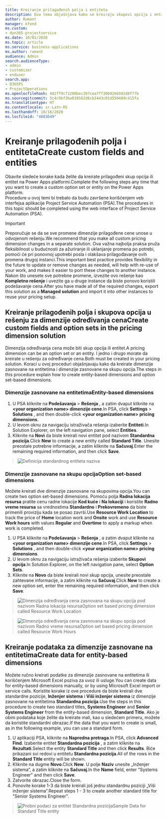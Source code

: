 ```yaml
---
title: Kreiranje prilagođenih polja i entiteta
description: Ova tema objašnjava kako se kreiraju skupovi opcija i entiteti u rešenju platforme Power Apps.
author: Rumant
manager: kfend
ms.custom:
- dyn365-projectservice
ms.date: 10/01/2020
ms.topic: article
ms.service: business-applications
ms.author: rumant
audience: Admin
search.audienceType:
- admin
- customizer
- enduser
search.app:
- D365PS
- ProjectOperations
ms.openlocfilehash: 442ff9cf2206bec307cea7ff30b9266502d8f77b
ms.sourcegitcommit: 5c4c9bf3ba018562d6cb3443c01d550489c415fa
ms.translationtype: HT
ms.contentlocale: sr-Latn-RS
ms.lasthandoff: 10/16/2020
ms.locfileid: "4083649"
---
```

# <a name="create-custom-fields-and-entities"></a><span data-ttu-id="a331f-103">Kreiranje prilagođenih polja i entiteta</span><span class="sxs-lookup"><span data-stu-id="a331f-103">Create custom fields and entities</span></span> 

<span data-ttu-id="a331f-104">Obavite sledeće korake kada želite da kreirate prilagođeni skup opcija ili entitet na Power Apps platformi.</span><span class="sxs-lookup"><span data-stu-id="a331f-104">Complete the following steps any time that you want to create a custom option set or entity on the Power Apps platform.</span></span>  
<span data-ttu-id="a331f-105">Procedure u ovoj temi bi trebalo da budu završene korišćenjem veb interfejsa aplikacije Project Service Automation (PSA).</span><span class="sxs-lookup"><span data-stu-id="a331f-105">The procedures in this topic should be completed using the web interface of Project Service Automation (PSA).</span></span>

> [!IMPORTANT]
> <span data-ttu-id="a331f-106">Preporučuje se da se sve promene dimenzije prilagođene cene unose u odvojenom rešenju.</span><span class="sxs-lookup"><span data-stu-id="a331f-106">We recommend that you make all custom pricing dimension changes in a separate solution.</span></span> <span data-ttu-id="a331f-107">Ova važna najbolja praksa pruža fleksibilnost u budućnosti za ažuriranje ili uklanjanje promena po potrebi, pomoći će pri ponovnoj upotrebi posla i olakšava prilagođavanje ovih promena drugoj instanci.</span><span class="sxs-lookup"><span data-stu-id="a331f-107">This important best practice provides flexibility in the future to update or remove changes as needed, will help with re-use of your work, and makes it easier to port these changes to another instance.</span></span> <span data-ttu-id="a331f-108">Nakon što unesete sve potrebne promene, izvezite ovo rešenje kao **Kompletno rešenje** i uvezite ga u druge instance da biste ponovo koristili podešavanje cena.</span><span class="sxs-lookup"><span data-stu-id="a331f-108">After you have made all of the required changes, export this solution as a **Managed solution** and import it into other instances to reuse your pricing setup.</span></span>

  
## <a name="create-custom-fields-and-option-sets-in-the-pricing-dimension-solution"></a><span data-ttu-id="a331f-109">Kreiranje prilagođenih polja i skupova opcija u rešenju za dimenzije određivanja cena</span><span class="sxs-lookup"><span data-stu-id="a331f-109">Create custom fields and option sets in the pricing dimension solution</span></span>

<span data-ttu-id="a331f-110">Dimenzija određivanja cena može biti skup opcija ili entitet.</span><span class="sxs-lookup"><span data-stu-id="a331f-110">A pricing dimension can be an option set or an entity.</span></span> <span data-ttu-id="a331f-111">I jedno i drugo morate da kreirate u rešenju za određivanje cena.</span><span class="sxs-lookup"><span data-stu-id="a331f-111">Both must be created in your pricing solution.</span></span> <span data-ttu-id="a331f-112">Koraci u ovoj proceduri objašnjavaju kako da kreirate dimenzije zasnovane na entitetima i dimenzije zasnovane na skupu opcija.</span><span class="sxs-lookup"><span data-stu-id="a331f-112">The steps in this procedure explain how to create entity-based dimensions and option set-based dimensions.</span></span>

### <a name="entity-based-dimensions"></a><span data-ttu-id="a331f-113">Dimenzije zasnovane na entitetima</span><span class="sxs-lookup"><span data-stu-id="a331f-113">Entity-based dimensions</span></span>

1. <span data-ttu-id="a331f-114">U PSA kliknite na **Podešavanja** > **Rešenja** , a zatim dvaput kliknite na **\<your organization name> dimenzije cene**.</span><span class="sxs-lookup"><span data-stu-id="a331f-114">In PSA, click **Settings** > **Solutions** , and then double-click **\<your organization name> pricing dimensions**.</span></span>
2. <span data-ttu-id="a331f-115">U levom oknu za navigaciju istraživača rešenja izaberite **Entiteti**.</span><span class="sxs-lookup"><span data-stu-id="a331f-115">In Solution Explorer, on the left navigation pane, select **Entities**.</span></span>
3. <span data-ttu-id="a331f-116">Kliknite na **Novi** da biste kreirali novi entitet pod nazivom **Standardna pozicija**.</span><span class="sxs-lookup"><span data-stu-id="a331f-116">Click **New** to create a new entity called **Standard Title**.</span></span> <span data-ttu-id="a331f-117">Unesite preostale potrebne informacije, a zatim kliknite na **Sačuvaj**.</span><span class="sxs-lookup"><span data-stu-id="a331f-117">Enter the remaining required information, and then click **Save**.</span></span>

> ![Definicija standardnog entiteta naziva](media/Standard-Title-entity-definition.png)


### <a name="option-set-based-dimensions"></a><span data-ttu-id="a331f-119">Dimenzije zasnovane na skupu opcija</span><span class="sxs-lookup"><span data-stu-id="a331f-119">Option set-based dimensions</span></span> 
<span data-ttu-id="a331f-120">Možete kreirati dve dimenzije zasnovane na skupovima opcija.</span><span class="sxs-lookup"><span data-stu-id="a331f-120">You can create two option set-based dimensions.</span></span> <span data-ttu-id="a331f-121">Pomoću polja **Radna lokacija resursa** pratite cenu radne lokacije **Kod kuće** i **Na lokaciji** i koristite **Radno vreme resursa** sa vrednostima **Standardno** i **Prekovremeno** da biste primenili proviziju kada se posao završi.</span><span class="sxs-lookup"><span data-stu-id="a331f-121">Use **Resource Work Location** to track the price of **Home** location work and **Onsite** work and use **Resource Work hours** with values **Regular** and **Overtime** to apply a markup when work is completed.</span></span>


1. <span data-ttu-id="a331f-122">U PSA kliknite na **Podešavanja** > **Rešenja** , a zatim dvaput kliknite na **\<your organization name> dimenzije cene**.</span><span class="sxs-lookup"><span data-stu-id="a331f-122">In PSA, click **Settings** > **Solutions** , and then double-click  **\<your organization name> pricing dimensions**.</span></span> 
2. <span data-ttu-id="a331f-123">U levom oknu za navigaciju istraživača rešenja izaberite **Skupovi opcija**.</span><span class="sxs-lookup"><span data-stu-id="a331f-123">In Solution Explorer, on the left navigation pane, select  **Option Sets**.</span></span> 
3. <span data-ttu-id="a331f-124">Kliknite na **Novo** da biste kreirali novi skup opcija, unesite preostale zahtevane informacije, a zatim kliknite na **Sačuvaj**.</span><span class="sxs-lookup"><span data-stu-id="a331f-124">Click **New** to create a new option set, enter the remaining required information, and then click **Save**.</span></span>

> ![<span data-ttu-id="a331f-125">Dimenzija određivanja cena zasnovana na skupu opcija pod nazivom Radna lokacija resursa</span><span class="sxs-lookup"><span data-stu-id="a331f-125">Option set based pricing dimension called Resource Work Location</span></span> ](media/Option-set-PD-called-Resource-Work-Location.png)

> ![<span data-ttu-id="a331f-126">Dimenzija određivanja cena zasnovana na skupu opcija pod nazivom Radno vreme resursa</span><span class="sxs-lookup"><span data-stu-id="a331f-126">Option set based pricing dimension called Resource Work Hours</span></span> ](media/Option-set-PD-called-Resource-Work-Hours.PNG)


## <a name="create-data-for-entity-based-dimensions"></a><span data-ttu-id="a331f-127">Kreiranje podataka za dimenzije zasnovane na entitetima</span><span class="sxs-lookup"><span data-stu-id="a331f-127">Create data for entity-based dimensions</span></span>

<span data-ttu-id="a331f-128">Možete ručno kreirati podatke za dimenzije zasnovane na entitetima ili korišćenjem Microsoft Excel poziva za uvoz ili usluge.</span><span class="sxs-lookup"><span data-stu-id="a331f-128">You can create data for entity-based dimensions manually, or by using Microsoft Excel import or service calls.</span></span> <span data-ttu-id="a331f-129">Koristite korake iz ove procedure da biste kreirali dve standardne pozicije, **Inženjer sistema** i **Viši inženjer sistema** iz dimenzije zasnovane na entitetima **Standardna pozicija**.</span><span class="sxs-lookup"><span data-stu-id="a331f-129">Use the steps in this procedure to create two standard titles, **Systems Engineer** and **Senior Systems Engineer** from the entity-based dimension, **Standard Title**.</span></span> <span data-ttu-id="a331f-130">Ako je obim podataka koje želite da kreirate mali, kao u sledećem primeru, možete da koristite standardni obrazac.</span><span class="sxs-lookup"><span data-stu-id="a331f-130">If the data that you want to create is small, as in the following example, you can use a standard form.</span></span>

1. <span data-ttu-id="a331f-131">U aplikaciji PSA, kliknite na **Napredna pretraga**.</span><span class="sxs-lookup"><span data-stu-id="a331f-131">In PSA, click **Advanced Find**.</span></span> <span data-ttu-id="a331f-132">Izaberite entitet **Standardna pozicija** , a zatim kliknite na **Rezultati**.</span><span class="sxs-lookup"><span data-stu-id="a331f-132">Select the entity **Standard Title** and then click **Results**.</span></span> <span data-ttu-id="a331f-133">Biće prikazani svi redovi u entitetu **Standardna pozicija**.</span><span class="sxs-lookup"><span data-stu-id="a331f-133">All of the rows in the **Standard Title** entity will be shown.</span></span>
2. <span data-ttu-id="a331f-134">Kliknite na dugme **Novo**.</span><span class="sxs-lookup"><span data-stu-id="a331f-134">Click **New**.</span></span> <span data-ttu-id="a331f-135">U polje **Naziv** unesite „Inženjer sistema“, a zatim kliknite na **Sačuvaj**.</span><span class="sxs-lookup"><span data-stu-id="a331f-135">In the **Name** field, enter "Systems Engineer" and then click **Save**.</span></span>
3. <span data-ttu-id="a331f-136">Zatvorite obrazac.</span><span class="sxs-lookup"><span data-stu-id="a331f-136">Close the form.</span></span> 
4. <span data-ttu-id="a331f-137">Ponovite korake 1-3 da biste kreirali još jednu standardnu poziciji „Viši inženjer sistema“.</span><span class="sxs-lookup"><span data-stu-id="a331f-137">Repeat steps 1 - 3 to create another standard title for "Senior Systems Engineer".</span></span>

> ![<span data-ttu-id="a331f-138">Probni podaci za entitet Standardna pozicija</span><span class="sxs-lookup"><span data-stu-id="a331f-138">Sample Data for Standard Title entity</span></span> ](media/ST-data.png)


